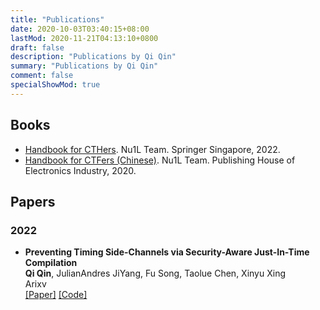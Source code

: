 ```yaml
---
title: "Publications"
date: 2020-10-03T03:40:15+08:00
lastMod: 2020-11-21T04:13:10+0800
draft: false
description: "Publications by Qi Qin"
summary: "Publications by Qi Qin"
comment: false
specialShowMod: true
---
```


## Books

- [Handbook for CTHers](https://link.springer.com/book/10.1007/978-981-19-0336-6). Nu1L Team. Springer Singapore, 2022.
- [Handbook for CTFers (Chinese)](https://book.nu1l.com/). Nu1L Team. Publishing House of Electronics Industry, 2020.



## Papers

### 2022

- **Preventing Timing Side-Channels via Security-Aware Just-In-Time Compilation** <br>
    **Qi Qin**, JulianAndres JiYang, Fu Song, Taolue Chen, Xinyu Xing<br>
    Arixv<br>
    [[Paper]](https://arxiv.org/abs/2202.13134) [[Code]](https://github.com/dejitleak)